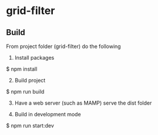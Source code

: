 # grid-filter

## Build

From project folder (grid-filter) do the following

1) Install packages

$ npm install

2) Build project

$ npm run build

3) Have a web server (such as MAMP) serve the dist folder

4) Build in development mode

$ npm run start:dev
